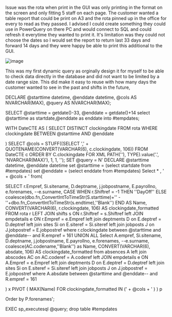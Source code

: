Issue was the rota when print in the GUI was only printing in the format on the screen and only fitting 5 staff on each page. 
The customer wanted a table report that could be print on A3 and the rota pinned up in the office for every to read as they passed.
I advised I could create something they could use in PowerQuery on there PC and would connect to SQL and could refresh it everytime they wanted to print it. 
It's limitation was they could not choose the dates so I would set the report to return last 33 days and forward 14 days and they were happy be able to print this additional to the GUI.

![image](https://github.com/user-attachments/assets/91c9f2ff-f166-478d-8334-f24e59de73f8)


This was my first dynamic query as orginally design it for myself to be able to check data directly in the database and did not want to be limited by a date range size. 
This did make it easy to reuse with how many days the customer wanted to see in the past and shifts in the future,

DECLARE @starttime datetime, @enddate datetime, @cols AS NVARCHAR(MAX), @query AS NVARCHAR(MAX);

SELECT @starttime = getdate()-33, @enddate = getdate()+14
select @starttime as startdate,@enddate as enddate into #tempdates;



WITH DateCTE AS (
    SELECT DISTINCT clockingdate
    FROM rota
    WHERE clockingdate BETWEEN @starttime AND @enddate
    
)
SELECT @cols = STUFF((SELECT ',' + QUOTENAME(CONVERT(VARCHAR(6), c.clockingdate, 106))
                    FROM DateCTE c
					ORDER BY C.clockingdate
                    FOR XML PATH(''), TYPE).value('.', 'NVARCHAR(MAX)'), 1, 1, '');
SET @query = 
  N'
  DECLARE @starttime datetime, @enddate datetime
  set @starttime = (select startdate from #tempdates)
  set @enddate = (select enddate from #tempdates)
  Select * , ' + @cols + ' from(

SELECT 
	r.Empref, 
	Si.sitename,
	D.deptname,
	j.jobpostname,
	E.payrollno,
	e.forenames, 
	--e.surname, 
	CASE 
		WHEN r.Shiftref = -1 THEN ''DayOff''
               ELSE coalesce(dbo.fn_ConvertIntToTimeStr(S.starttime)+'' - ''+dbo.fn_ConvertIntToTimeStr(s.endtime),''Blank'')
          END AS Name,
	CONVERT(VARCHAR(6), r.clockingdate, 106) AS clockingdate_formatted
FROM 
rota r
LEFT JOIN shifts s ON r.Shiftref = s.Shiftref
left JOIN empdetails e ON r.Empref = e.Empref
left join deptments D on E.deptref = D.deptref
left join sites Si on E.siteref = Si.siteref
left join jobposts J on J.jobpostref = E.jobpostref
where r.clockingdate between @starttime and @enddate-- and R.empref = 161
	  UNION ALL
		Select 
		A.empref,
		Si.sitename,
		D.deptname,
		j.jobpostname,
		E.payrollno,
		e.forenames, 
		--e.surname,
		coalesce(AC.codename,''Blank'') as Name,
		CONVERT(VARCHAR(6), absdate, 106) AS clockingdate_formatted
		from absences A
		left join abscodes AC on AC.coderef = A.coderef
		left JOIN empdetails e ON A.Empref = e.Empref
		left join deptments D on E.deptref = D.deptref
		left join sites Si on E.siteref = Si.siteref
		left join jobposts J on J.jobpostref = E.jobpostref
		where A.absdate between @starttime and @enddate-- and R.empref = 161
		
  ) x
  PIVOT 
  (
      MAX(Name)
      FOR clockingdate_formatted IN (' + @cols + ' )
  ) p
  
  Order by P.forenames';
  
EXEC sp_executesql @query;
drop table #tempdates
